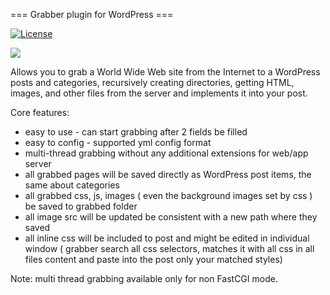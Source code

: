 === Grabber plugin for WordPress ===

[![License](https://poser.pugx.org/leaphly/cart-bundle/license.svg)](https://packagist.org/packages/leaphly/cart-bundle)

<img src='https://travis-ci.org/AlexTsumarov/easy-grabber.svg'>

Allows you to grab a World Wide Web site from the Internet to a WordPress posts and categories, 
recursively creating directories, getting HTML, images, and other files from the server and implements it into your post. 

Core features:
 - easy to use - can start grabbing after 2 fields be filled
 - easy to config - supported yml config format
 - multi-thread grabbing without any additional extensions for web/app server
 - all grabbed pages will be saved directly as WordPress post items, the same about categories
 - all grabbed css, js, images ( even the background images set by css ) be saved to grabbed folder
 - all image src will be updated be consistent with a new path where they saved
 - all inline css will be included to post and might be edited in individual window ( grabber search all css selectors, matches it with all css in all files content and paste into the post only your matched styles)

Note: multi thread grabbing available only for non FastCGI mode.